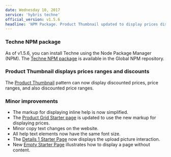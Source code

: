 ```yaml
---
date: Wednesday 10, 2017
service: 'hybris techne'
official_version: v1.5.6
headline: 'NPM Package. Product Thumbnail updated to display prices discounts and price ranges'
---
```


### Techne NPM package
As of v1.5.6, you can install Techne using the Node Package Manager (NPM). The [Techne NPM package](https://www.npmjs.com/package/techne) is available in the Global NPM repository.

### Product Thumbnail displays prices ranges and discounts
The [Product Thumbnail](https://techne-dev.stage.yaas.io/patterns/Product-Thumbnail.html) pattern can now display discounted prices, price ranges, and also discounted price ranges. 

### Minor improvements
* The markup for displaying inline help is now simplified.
* The [Product Grid Starter page](https://techne.yaas.io/starterpages/start.html) is updated to use the new markup for displaying prices.
* Minor copy text changes on the website.
* All help text elements now have the same font size.
* The [Details 1 Starter Page](https://techne.yaas.io/starterpages/start.html) now displays the upload picture interaction.
* New [Empty Starter Page](https://techne.yaas.io/starterpages/empty-page.html) illustrates how to display a page without content.